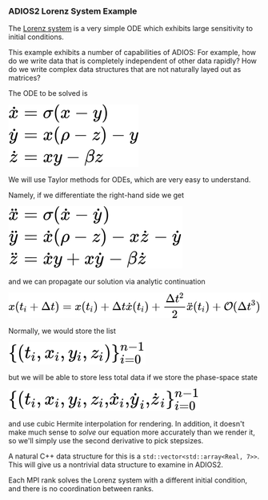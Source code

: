 ### ADIOS2 Lorenz System Example

The [Lorenz system](https://en.wikipedia.org/wiki/Lorenz_system) is a very simple ODE which exhibits large sensitivity
to initial conditions.

This example exhibits a number of capabilities of ADIOS: For example, how do we write data that is completely
independent of other data rapidly?
How do we write complex data structures that are not naturally layed out as matrices?

The ODE to be solved is

![Alt text](./lorenz_ode.svg)

We will use Taylor methods for ODEs, which are very easy to understand.

Namely, if we differentiate the right-hand side we get

![Alt text](./second_derivative.svg)

and we can propagate our solution via analytic continuation

![Alt text](./taylor_series.svg)

Normally, we would store the list

![Alt text](./ode_tuples.svg)

but we will be able to store less total data if we store the phase-space state

![Alt text](./ode_phase_space.svg)

and use cubic Hermite interpolation for rendering.
In addition, it doesn't make much sense to *solve* our equation more accurately than we render it, so we'll simply use
the second derivative to pick stepsizes.

A natural C++ data structure for this is a `std::vector<std::array<Real, 7>>`.
This will give us a nontrivial data structure to examine in ADIOS2.

Each MPI rank solves the Lorenz system with a different initial condition, and there is no coordination between ranks.
